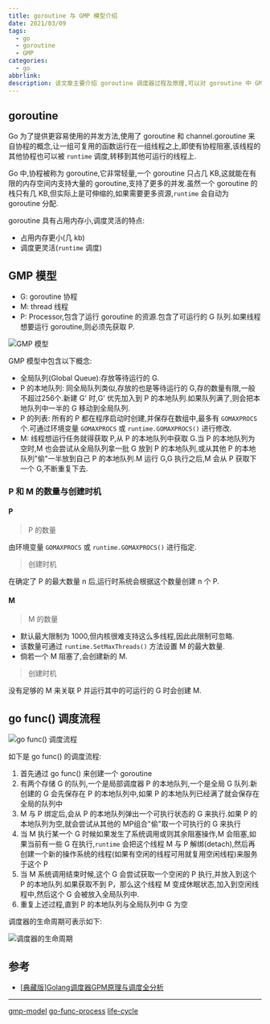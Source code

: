 ```yaml
---
title: goroutine 与 GMP 模型介绍
date: 2021/03/09
tags:
  - go
  - goroutine
  - GMP
categories:
  - go
abbrlink: 
description: 该文章主要介绍 goroutine 调度器过程及原理,可以对 goroutine 中 GMP 模型有一个简单的认识
---
```


## goroutine

Go 为了提供更容易使用的并发方法,使用了 goroutine 和 channel.goroutine 来自协程的概念,让一组可复用的函数运行在一组线程之上,即使有协程阻塞,该线程的其他协程也可以被 `runtime` 调度,转移到其他可运行的线程上.

Go 中,协程被称为 goroutine,它非常轻量,一个 goroutine 只占几 KB,这就能在有限的内存空间内支持大量的 goroutine,支持了更多的并发.虽然一个 goroutine 的栈只有几 KB,但实际上是可伸缩的,如果需要更多资源,`runtime` 会自动为 goroutine 分配.

goroutine 具有占用内存小,调度灵活的特点:

- 占用内存更小(几 kb)
- 调度更灵活(`runtime` 调度)

## GMP 模型

- G: goroutine 协程
- M: thread 线程
- P: Processor,包含了运行 goroutine 的资源.包含了可运行的 G 队列.如果线程想要运行 goroutine,则必须先获取 P.

![GMP 模型](gmp-model)

GMP 模型中包含以下概念:

- 全局队列(Global Queue):存放等待运行的 G.
- P 的本地队列: 同全局队列类似,存放的也是等待运行的 G,存的数量有限,一般不超过256个.新建 G' 时,G' 优先加入到 P 的本地队列.如果队列满了,则会把本地队列中一半的 G 移动到全局队列.
- P 的列表: 所有的 P 都在程序启动时创建,并保存在数组中,最多有 `GOMAXPROCS` 个.可通过环境变量 `GOMAXPROCS` 或 `runtime.GOMAXPROCS()` 进行修改.
- M: 线程想运行任务就得获取 P,从 P 的本地队列中获取 G.当 P 的本地队列为空时,M 也会尝试从全局队列拿一批 G 放到 P 的本地队列,或从其他 P 的本地队列"偷"一半放到自己 P 的本地队列.M 运行 G,G 执行之后,M 会从 P 获取下一个 G,不断重复下去.

### P 和 M 的数量与创建时机

#### P

> P 的数量

由环境变量 `GOMAXPROCS` 或 `runtime.GOMAXPROCS()` 进行指定.

> 创建时机

在确定了 P 的最大数量 n 后,运行时系统会根据这个数量创建 n 个 P.

#### M

> M 的数量

- 默认最大限制为 1000,但内核很难支持这么多线程,因此此限制可忽略.
- 该数量可通过 `runtime.SetMaxThreads()` 方法设置 M 的最大数量.
- 倘若一个 M 阻塞了,会创建新的 M.

> 创建时机

没有足够的 M 来关联 P 并运行其中的可运行的 G 时会创建 M.

## go func() 调度流程

![go func() 调度流程](go-func-process)

如下是 go func() 的调度流程:

1. 首先通过 go func() 来创建一个 goroutine
2. 有两个存储 G 的队列,一个是局部调度器 P 的本地队列,一个是全局 G 队列.新创建的 G 会先保存在 P 的本地队列中,如果 P 的本地队列已经满了就会保存在全局的队列中
3. M 与 P 绑定后,会从 P 的本地队列弹出一个可执行状态的 G 来执行.如果 P 的本地队列为空,就会尝试从其他的 MP组合"偷"取一个可执行的 G 来执行
4. 当 M 执行某一个 G 时候如果发生了系统调用或则其余阻塞操作,M 会阻塞,如果当前有一些 G 在执行,`runtime` 会把这个线程 M 与 P 解绑(detach),然后再创建一个新的操作系统的线程(如果有空闲的线程可用就复用空闲线程)来服务于这个 P
5. 当 M 系统调用结束时候,这个 G 会尝试获取一个空闲的 P 执行,并放入到这个 P 的本地队列.如果获取不到 P，那么这个线程 M 变成休眠状态,加入到空闲线程中,然后这个 G 会被放入全局队列中.
6. 重复上述过程,直到 P 的本地队列与全局队列中 G 为空

调度器的生命周期可表示如下:

![调度器的生命周期](life-cycle)

## 参考

- [[典藏版]Golang调度器GPM原理与调度全分析](https://www.jianshu.com/p/fa696563c38a)

---
[gmp-model](https://raw.githubusercontent.com/hulining/hulining.github.io/hexo/source/_posts/images/goroutine-and-GMP-model/gmp-model.png)
[go-func-process](https://raw.githubusercontent.com/hulining/hulining.github.io/hexo/source/_posts/images/goroutine-and-GMP-model/go-func-process.jpeg)
[life-cycle](https://raw.githubusercontent.com/hulining/hulining.github.io/hexo/source/_posts/images/goroutine-and-GMP-model/life-cycle-of-scheduler.png)
